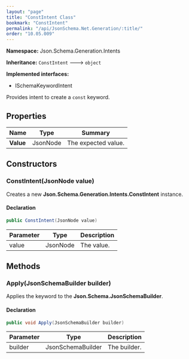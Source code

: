 ```yaml
---
layout: "page"
title: "ConstIntent Class"
bookmark: "ConstIntent"
permalink: "/api/JsonSchema.Net.Generation/:title/"
order: "10.05.009"
---
```

**Namespace:** Json.Schema.Generation.Intents

**Inheritance:**
`ConstIntent`
 🡒 
`object`

**Implemented interfaces:**

- ISchemaKeywordIntent

Provides intent to create a `const` keyword.

## Properties

| Name | Type | Summary |
|---|---|---|
| **Value** | JsonNode | The expected value. |

## Constructors

### ConstIntent(JsonNode value)

Creates a new **Json.Schema.Generation.Intents.ConstIntent** instance.

#### Declaration

```c#
public ConstIntent(JsonNode value)
```

| Parameter | Type | Description |
|---|---|---|
| value | JsonNode | The value. |


## Methods

### Apply(JsonSchemaBuilder builder)

Applies the keyword to the **Json.Schema.JsonSchemaBuilder**.

#### Declaration

```c#
public void Apply(JsonSchemaBuilder builder)
```

| Parameter | Type | Description |
|---|---|---|
| builder | JsonSchemaBuilder | The builder. |


